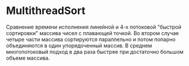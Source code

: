 # MultithreadSort
Сравнение времени исполнения линейной и 4-х потоковой "быстрой сортировки" массива чисел с плавающей точкой.
Во втором случае четыре части массива сортируются параллельно и потом попарно объединяются в один упорядоченный массив.
В среднем многопотоковый подход в два раза быстрее при достаточно большом объеме массива.
